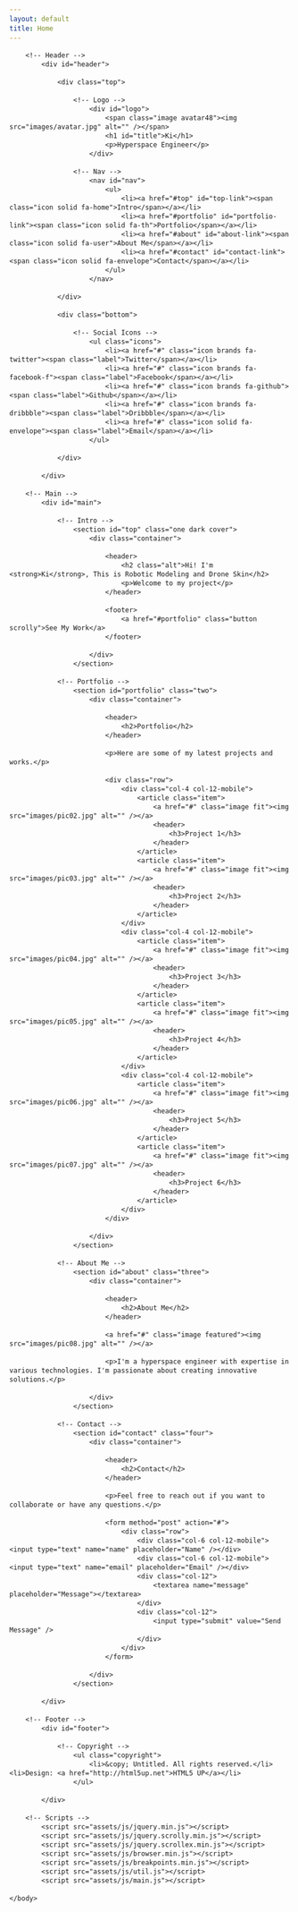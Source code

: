 ```yaml
---
layout: default
title: Home
---
```


<!DOCTYPE HTML>
<!--
	Prologue by HTML5 UP
	html5up.net | @ajlkn
	Free for personal and commercial use under the CCA 3.0 license (html5up.net/license)
-->
<html>
	<head>
		<title>Prologue by HTML5 UP</title>
		<meta charset="utf-8" />
		<meta name="viewport" content="width=device-width, initial-scale=1, user-scalable=no" />
		<link rel="stylesheet" href="assets/css/main.css" />
	</head>
	<body class="is-preload">

    	<!-- Header -->
    		<div id="header">

    			<div class="top">

    				<!-- Logo -->
    					<div id="logo">
    						<span class="image avatar48"><img src="images/avatar.jpg" alt="" /></span>
    						<h1 id="title">Ki</h1>
    						<p>Hyperspace Engineer</p>
    					</div>

    				<!-- Nav -->
    					<nav id="nav">
    						<ul>
    							<li><a href="#top" id="top-link"><span class="icon solid fa-home">Intro</span></a></li>
    							<li><a href="#portfolio" id="portfolio-link"><span class="icon solid fa-th">Portfolio</span></a></li>
    							<li><a href="#about" id="about-link"><span class="icon solid fa-user">About Me</span></a></li>
    							<li><a href="#contact" id="contact-link"><span class="icon solid fa-envelope">Contact</span></a></li>
    						</ul>
    					</nav>

    			</div>

    			<div class="bottom">

    				<!-- Social Icons -->
    					<ul class="icons">
    						<li><a href="#" class="icon brands fa-twitter"><span class="label">Twitter</span></a></li>
    						<li><a href="#" class="icon brands fa-facebook-f"><span class="label">Facebook</span></a></li>
    						<li><a href="#" class="icon brands fa-github"><span class="label">Github</span></a></li>
    						<li><a href="#" class="icon brands fa-dribbble"><span class="label">Dribbble</span></a></li>
    						<li><a href="#" class="icon solid fa-envelope"><span class="label">Email</span></a></li>
    					</ul>

    			</div>

    		</div>

    	<!-- Main -->
    		<div id="main">

    			<!-- Intro -->
    				<section id="top" class="one dark cover">
    					<div class="container">

    						<header>
    							<h2 class="alt">Hi! I'm <strong>Ki</strong>, This is Robotic Modeling and Drone Skin</h2>
    							<p>Welcome to my project</p>
    						</header>

    						<footer>
    							<a href="#portfolio" class="button scrolly">See My Work</a>
    						</footer>

    					</div>
    				</section>

    			<!-- Portfolio -->
    				<section id="portfolio" class="two">
    					<div class="container">

    						<header>
    							<h2>Portfolio</h2>
    						</header>

    						<p>Here are some of my latest projects and works.</p>

    						<div class="row">
    							<div class="col-4 col-12-mobile">
    								<article class="item">
    									<a href="#" class="image fit"><img src="images/pic02.jpg" alt="" /></a>
    									<header>
    										<h3>Project 1</h3>
    									</header>
    								</article>
    								<article class="item">
    									<a href="#" class="image fit"><img src="images/pic03.jpg" alt="" /></a>
    									<header>
    										<h3>Project 2</h3>
    									</header>
    								</article>
    							</div>
    							<div class="col-4 col-12-mobile">
    								<article class="item">
    									<a href="#" class="image fit"><img src="images/pic04.jpg" alt="" /></a>
    									<header>
    										<h3>Project 3</h3>
    									</header>
    								</article>
    								<article class="item">
    									<a href="#" class="image fit"><img src="images/pic05.jpg" alt="" /></a>
    									<header>
    										<h3>Project 4</h3>
    									</header>
    								</article>
    							</div>
    							<div class="col-4 col-12-mobile">
    								<article class="item">
    									<a href="#" class="image fit"><img src="images/pic06.jpg" alt="" /></a>
    									<header>
    										<h3>Project 5</h3>
    									</header>
    								</article>
    								<article class="item">
    									<a href="#" class="image fit"><img src="images/pic07.jpg" alt="" /></a>
    									<header>
    										<h3>Project 6</h3>
    									</header>
    								</article>
    							</div>
    						</div>

    					</div>
    				</section>

    			<!-- About Me -->
    				<section id="about" class="three">
    					<div class="container">

    						<header>
    							<h2>About Me</h2>
    						</header>

    						<a href="#" class="image featured"><img src="images/pic08.jpg" alt="" /></a>

    						<p>I'm a hyperspace engineer with expertise in various technologies. I'm passionate about creating innovative solutions.</p>

    					</div>
    				</section>

    			<!-- Contact -->
    				<section id="contact" class="four">
    					<div class="container">

    						<header>
    							<h2>Contact</h2>
    						</header>

    						<p>Feel free to reach out if you want to collaborate or have any questions.</p>

    						<form method="post" action="#">
    							<div class="row">
    								<div class="col-6 col-12-mobile"><input type="text" name="name" placeholder="Name" /></div>
    								<div class="col-6 col-12-mobile"><input type="text" name="email" placeholder="Email" /></div>
    								<div class="col-12">
    									<textarea name="message" placeholder="Message"></textarea>
    								</div>
    								<div class="col-12">
    									<input type="submit" value="Send Message" />
    								</div>
    							</div>
    						</form>

    					</div>
    				</section>

    		</div>

    	<!-- Footer -->
    		<div id="footer">

    			<!-- Copyright -->
    				<ul class="copyright">
    					<li>&copy; Untitled. All rights reserved.</li><li>Design: <a href="http://html5up.net">HTML5 UP</a></li>
    				</ul>

    		</div>

    	<!-- Scripts -->
    		<script src="assets/js/jquery.min.js"></script>
    		<script src="assets/js/jquery.scrolly.min.js"></script>
    		<script src="assets/js/jquery.scrollex.min.js"></script>
    		<script src="assets/js/browser.min.js"></script>
    		<script src="assets/js/breakpoints.min.js"></script>
    		<script src="assets/js/util.js"></script>
    		<script src="assets/js/main.js"></script>

    </body>

</html>
